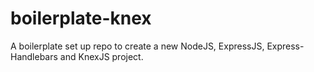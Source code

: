 # boilerplate-knex
A boilerplate set up repo to create a new NodeJS, ExpressJS, Express-Handlebars and KnexJS project. 

